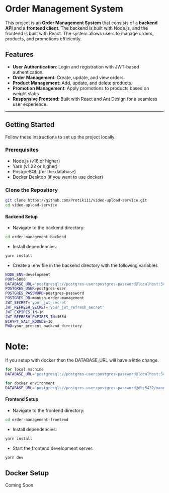 # Order Management System

This project is an **Order Management System** that consists of a **backend API** and a **frontend client**. The backend is built with Node.js, and the frontend is built with React. The system allows users to manage orders, products, and promotions efficiently.

## Features

- **User Authentication**: Login and registration with JWT-based authentication.
- **Order Management**: Create, update, and view orders.
- **Product Management**: Add, update, and delete products.
- **Promotion Management**: Apply promotions to products based on weight slabs.
- **Responsive Frontend**: Built with React and Ant Design for a seamless user experience.

---

## Getting Started

Follow these instructions to set up the project locally.

### Prerequisites

- Node.js (v16 or higher)
- Yarn (v1.22 or higher)
- PostgreSQL (for the database)
- Docker Desktop (if you want to use docker)

### Clone the Repository

```bash
git clone https://github.com/Protik111/video-upload-service.git
cd video-upload-service
```

#### Backend Setup

- Navigate to the backend directory:

```bash
cd order-management-backend
```

- Install dependencies:

```bash
yarn install
```

- Create a .env file in the backend directory with the following variables

```bash
NODE_ENV=development
PORT=5000
DATABASE_URL="postgresql://postgres-user:postgres-password@localhost:5432/manush-order-management?schema=public"
POSTGRES_USER=postgres-user
POSTGRES_PASSWORD=postgres-password
POSTGRES_DB=manush-order-management
JWT_SECRET='your_jwt_secret'
JWT_REFRESH_SECRET='your_jwt_refresh_secret'
JWT_EXPIRES_IN=1d
JWT_REFRESH_EXPIRES_IN=365d
BCRYPT_SALT_ROUNDS=10
PWD=your_present_backend_directory
```

# Note:

If you setup with docker then the DATABASE_URL will have a little change.

```bash
for local machine
DATABASE_URL="postgresql://postgres-user:postgres-password@localhost:5432/manush-order-management?schema=public"
```

```bash
for docker environment
DATABASE_URL="postgresql://postgres-user:postgres-password@db:5432/manush-order-management?schema=public"
```

#### Frontend Setup

- Navigate to the frontend directory:

```bash
cd order-management-frontend
```

- Install dependencies:

```bash
yarn install
```

- Start the frontend development server:

```bash
yarn dev
```

## Docker Setup

Coming Soon
